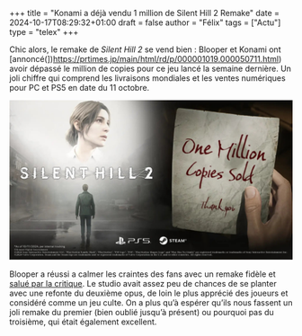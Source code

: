 +++
title = "Konami a déjà vendu 1 million de Silent Hill 2 Remake"
date = 2024-10-17T08:29:32+01:00
draft = false
author = "Félix"
tags = ["Actu"]
type = "telex"
+++

Chic alors, le remake de *Silent Hill 2* se vend bien : Blooper et Konami ont [annoncé(])https://prtimes.jp/main/html/rd/p/000001019.000050711.html) avoir dépassé le million de copies pour ce jeu lancé la semaine dernière. Un joli chiffre qui comprend les livraisons mondiales et les ventes numériques pour PC et PS5 en date du 11 octobre.

![Promo SH2](silenthill.jpeg "")

Blooper a réussi a calmer les craintes des fans avec un remake fidèle et [salué par la critique](https://nostickreloaded.substack.com/i/150107234/du-brouillard-en-hd). Le studio avait assez peu de chances de se planter avec une refonte du deuxième opus, de loin le plus apprécié des joueurs et considéré comme un jeu culte. On a plus qu’à espérer qu’ils nous fassent un joli remake du premier (bien oublié jusqu’à présent) ou pourquoi pas du troisième, qui était également excellent.

